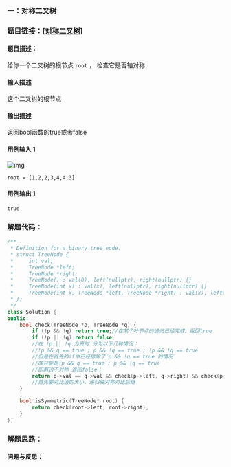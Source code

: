 ### 一：对称二叉树



### 题目链接：[[对称二叉树](https://leetcode.cn/problems/symmetric-tree/)]



#### 题目描述：

给你一个二叉树的根节点 `root` ， 检查它是否轴对称

#### 输入描述

这个二叉树的根节点

#### 输出描述

返回bool函数的true或者false

#### 用例输入 1

![img](https://pic.leetcode.cn/1698026966-JDYPDU-image.png)

```
root = [1,2,2,3,4,4,3]
```



#### 用例输出 1



```
true
```



### 解题代码：



```cpp
/**
 * Definition for a binary tree node.
 * struct TreeNode {
 *     int val;
 *     TreeNode *left;
 *     TreeNode *right;
 *     TreeNode() : val(0), left(nullptr), right(nullptr) {}
 *     TreeNode(int x) : val(x), left(nullptr), right(nullptr) {}
 *     TreeNode(int x, TreeNode *left, TreeNode *right) : val(x), left(left), right(right) {}
 * };
 */
class Solution {
public:
    bool check(TreeNode *p, TreeNode *q) {
        if (!p && !q) return true;//在某个叶节点的递归已经完成，返回true
        if (!p || !q) return false;
        //在 !p || !q 为真时 分为以下几种情况：
        //!p && q == true ; p && !q == true ; !p && !q == true 
        //但是在首先的if中已经排除了!p && !q == true 的情况
        //故只能是!p && q == true ; p && !q == true
        //即两边不对称 返回false；
        return p->val == q->val && check(p->left, q->right) && check(p->right, q->left);
        //首先要对比值的大小，递归轴对称对比后继
    }

    bool isSymmetric(TreeNode* root) {
        return check(root->left, root->right);
    }
};

```



### 解题思路：







#### 问题与反思：



